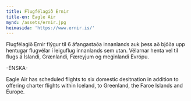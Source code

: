 ```yaml
---
title: Flugfélagið Ernir
title-en: Eagle Air
mynd: /assets/ernir.jpg
heimasida: 'https://www.ernir.is/'
---
```

Flugfélagið Ernir flýgur til 6 áfangastaða innanlands auk þess að bjóða upp hentugar flugvélar í leiguflug innanlands sem utan. Vélarnar henta vel til flugs á Íslandi, Grænlandi, Færeyjum og meginlandi Evrópu.

\-ENSKA-

Eagle Air has scheduled flights to six domestic desitnation in addition to offering charter flights within Iceland, to Greenland, the Faroe Islands and Europe.
